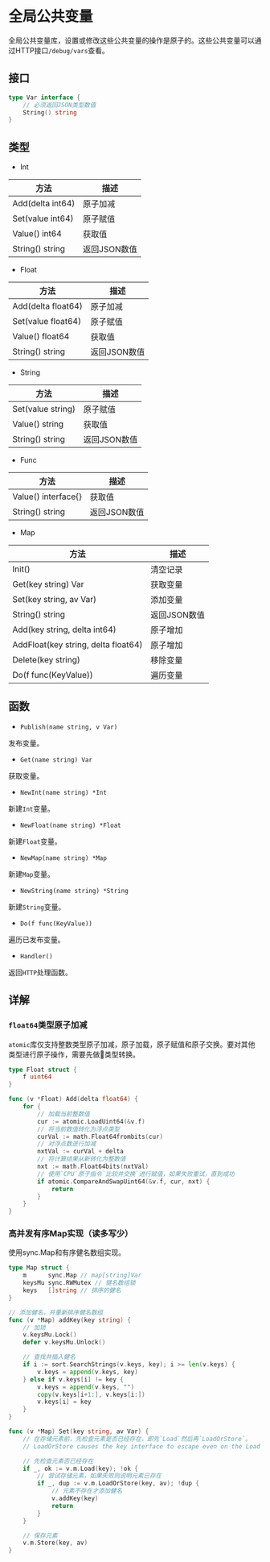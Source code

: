 # 全局公共变量

全局公共变量库，设置或修改这些公共变量的操作是原子的。这些公共变量可以通过HTTP接口`/debug/vars`查看。

## 接口

```go
type Var interface {
	// 必须返回JSON类型数值
	String() string
}
```

## 类型

- Int

|方法|描述|
|---|---|
|Add(delta int64)|原子加减|
|Set(value int64)|原子赋值|
|Value() int64|获取值|
|String() string|返回JSON数值|

- Float

|方法|描述|
|---|---|
|Add(delta float64)|原子加减|
|Set(value float64)|原子赋值|
|Value() float64|获取值|
|String() string|返回JSON数值|

- String

|方法|描述|
|---|---|
|Set(value string)|原子赋值|
|Value() string|获取值|
|String() string|返回JSON数值|

- Func

|方法|描述|
|---|---|
|Value() interface{}|获取值|
|String() string|返回JSON数值|

- Map

|方法|描述|
|---|---|
|Init()|清空记录|
|Get(key string) Var|获取变量|
|Set(key string, av Var)|添加变量|
|String() string|返回JSON数值|
|Add(key string, delta int64)|原子增加|
|AddFloat(key string, delta float64)|原子增加|
|Delete(key string)|移除变量|
|Do(f func(KeyValue))|遍历变量|


## 函数

- `Publish(name string, v Var)`

发布变量。

- `Get(name string) Var`

获取变量。

- `NewInt(name string) *Int`

新建`Int`变量。

- `NewFloat(name string) *Float`

新建`Float`变量。

- `NewMap(name string) *Map`

新建`Map`变量。

- `NewString(name string) *String`

新建`String`变量。

- `Do(f func(KeyValue))`

遍历已发布变量。

- `Handler()`

返回`HTTP`处理函数。

## 详解

### `float64`类型原子加减

`atomic`库仅支持整数类型原子加减，原子加载，原子赋值和原子交换。要对其他类型进行原子操作，需要先做📨类型转换。

```go
type Float struct {
	f uint64
}

func (v *Float) Add(delta float64) {
	for {
        // 加载当前整数值
		cur := atomic.LoadUint64(&v.f)
        // 将当前数值转化为浮点类型
		curVal := math.Float64frombits(cur)
        // 对浮点数进行加减
		nxtVal := curVal + delta
        // 将计算结果从新转化为整数值
		nxt := math.Float64bits(nxtVal)
        // 使用`CPU`原子指令`比较并交换`进行赋值，如果失败重试，直到成功
		if atomic.CompareAndSwapUint64(&v.f, cur, nxt) {
			return
		}
	}
}
```

### 高并发有序Map实现（读多写少）

使用sync.Map和有序健名数组实现。

```go
type Map struct {
	m      sync.Map // map[string]Var
	keysMu sync.RWMutex // 键名数组锁
	keys   []string // 排序的健名
}

// 添加健名，并重新排序健名数组
func (v *Map) addKey(key string) {
    // 加琐
	v.keysMu.Lock()
	defer v.keysMu.Unlock()

    // 查找并插入健名
	if i := sort.SearchStrings(v.keys, key); i >= len(v.keys) {
		v.keys = append(v.keys, key)
	} else if v.keys[i] != key {
		v.keys = append(v.keys, "")
		copy(v.keys[i+1:], v.keys[i:])
		v.keys[i] = key
	}
}

func (v *Map) Set(key string, av Var) {
    // 在存储元素前，先检查元素是否已经存在，即先`Load`然后再`LoadOrStore`。
    // LoadOrStore causes the key interface to escape even on the Load path.（TODO: 翻译）

    // 先检查元素否已经存在
	if _, ok := v.m.Load(key); !ok {
        // 尝试存储元素，如果失败则说明元素已存在
		if _, dup := v.m.LoadOrStore(key, av); !dup {
            // 元素不存在才添加健名
			v.addKey(key)
			return
		}
	}

	// 保存元素
	v.m.Store(key, av)
}
```